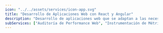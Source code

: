 ```yaml
---
icon: "../../assets/services/icon-app.svg"
title: "Desarrollo de Aplicaciones Web con React y Angular"
description: "Desarrollo de aplicaciones web que se adaptan a las necesidades de tus usuarios. Construidas con las últimas tecnologías, diseño atractivo, optimizadas y fáciles de usar."
subServices: ["Auditoría de Performance Web", "Instrumentación de Métricas"]
---
```

